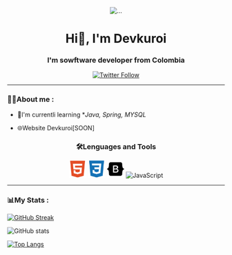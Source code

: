 <div id="header" align="center">
	<img
		src="https://media.giphy.com/media/TJENfVBfw4GEtFLdbt/giphy.gif"
		alt="..."
	/>
	<h1>Hi👋, I'm Devkuroi</h1>
	<h3>I'm sowftware developer from Colombia</h3>
</div>
<div id="badges" align="center">
	<a href="">
		<img
			alt="Twitter Follow"
			src="https://img.shields.io/twitter/follow/Devkuroi?color=green&logo=Twitter&style=flat-square"
		/>
	</a>
</div>

---

### 👨‍💻About me :

- 🌱I'm currentli learning **Java,
Spring, MYSQL*


- 🌐Website Devkuroi[SOON]

<div align="center">
    <h3>🛠️Lenguages and Tools</h3>
    <div>
        <img src="https://github.com/devicons/devicon/blob/master/icons/html5/html5-plain.svg" alt="html" width="40px" height="40px">
        <img src="https://github.com/devicons/devicon/blob/master/icons/css3/css3-plain.svg" alt="css" width="40px" height="40px">
        <img src="https://github.com/devicons/devicon/blob/master/icons/bootstrap/bootstrap-plain.svg" alt="bootstrap" width="40px" height="40px">
	 <img src="icons/javascript/javascript-original.svg" alt="JavaScript" width="40px" height="40px">
    </div>
</div>

---

### 📊My Stats :

[![GitHub Streak](https://streak-stats.demolab.com?user=Devkuroi&theme=dark&border_radius=16)](https://git.io/streak-stats)

![GitHub stats](https://github-readme-stats.vercel.app/api?username=Devkuroi&show_icons=true&theme=tokyonight)

[![Top Langs](https://github-readme-stats.vercel.app/api/top-langs/?username=Devkuroi&tokyonight)](https://github.com/anuraghazra/github-readme-stats)
